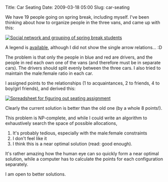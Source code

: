 Title: Car Seating
Date: 2009-03-18 05:00
Slug: car-seating

We have 19 people going on spring break, including myself. I've been thinking about how to organize people in the three vans, and came up with this:

[![Social network and grouping of spring break students](http://justinnhli.files.wordpress.com/2009/03/da48a-seating_final.png)](http://justinnhli.files.wordpress.com/2009/03/da48a-seating_final.png)

A legend is [available](http://xkcd.com/173/), although I did not show the single arrow relations... :D

The problem is that only the people in blue and red are drivers, and the people in red each own one of the vans (and therefore must be in separate cars). The drivers should split evenly between the three cars.  I also tried to maintain the male:female ratio in each car.

I assigned points to the relationships (1 to acquaintances, 2 to friends, 4 to boy/girl friends), and derived this:

[![Spreadsheet for figuring out seating assignment](http://justinnhli.files.wordpress.com/2009/03/59555-seating-2.png)](http://justinnhli.files.wordpress.com/2009/03/59555-seating-2.png)

Clearly the current solution is better than the old one (by a whole 8 points!).

This problem is NP-complete, and while I could write an algorithm to exhaustively search the space of possible allocations,

1.  It's probably tedious, especially with the male:female constraints
2.  I don't feel like it
3.  I think this is a near optimal solution (read: good enough).

It's rather amazing how the human eye can so quickly form a near optimal solution, while a computer has to calculate the points for each configuration separately.

I am open to better solutions.
